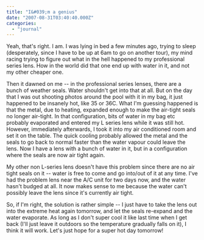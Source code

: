 ```yaml
---
title: "I&#039;m a genius"
date: "2007-08-31T03:40:40.000Z"
categories: 
  - "journal"
---
```


Yeah, that's right. I am. I was lying in bed a few minutes ago, trying to sleep (desperately, since I have to be up at 6am to go on another tour), my mind racing trying to figure out what in the hell happened to my professional series lens. How in the world did that one end up with water in it, and not my other cheaper one.

Then it dawned on me -- in the professional series lenses, there are a bunch of weather seals. Water shouldn't get into that at all. But on the day that I was out shooting photos around the pool with it in my bag, it just happened to be insanely hot, like 35 or 36C. What I'm guessing happened is that the metal, due to heating, expanded enough to make the air-tight seals no longer air-tight. In that configuration, bits of water in my bag etc probably evaporated and entered my L series lens while it was still hot. However, immediately afterwards, I took it into my air conditioned room and set it on the table. The quick cooling probably allowed the metal and the seals to go back to normal faster than the water vapour could leave the lens. Now I have a lens with a bunch of water in it, but in a configuration where the seals are now air tight again.

My other non L-series lens doesn't have this problem since there are no air tight seals on it -- water is free to come and go into/out of it at any time. I've had the problem lens near the A/C unit for two days now, and the water hasn't budged at all. It now makes sense to me because the water can't possibly leave the lens since it's currently air tight.

So, if I'm right, the solution is rather simple -- I just have to take the lens out into the extreme heat again tomorrow, and let the seals re-expand and the water evaporate. As long as I don't super cool it like last time when I get back (I'll just leave it outdoors so the temperature gradually falls on it), I think it will work. Let's just hope for a super hot day tomorrow!

